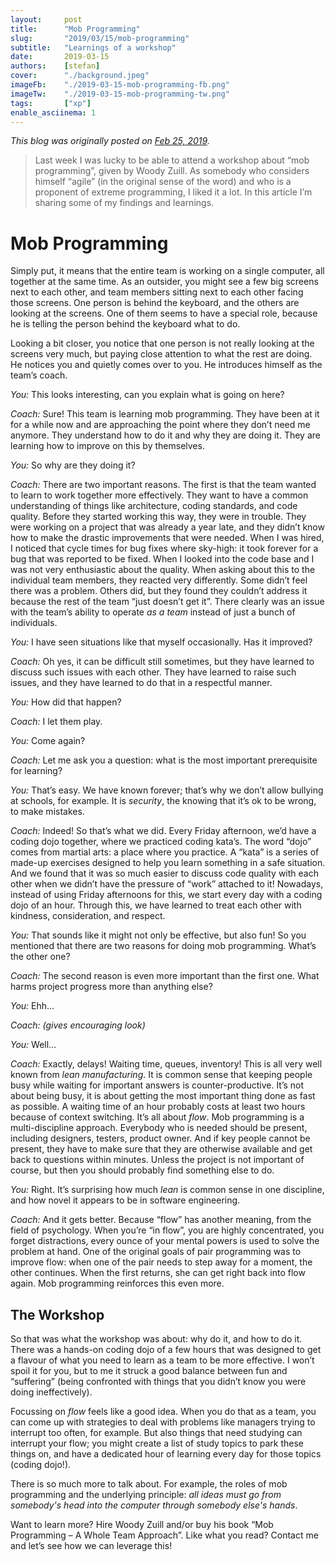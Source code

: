 ```yaml
---
layout:     post
title:      "Mob Programming"
slug:       "2019/03/15/mob-programming"
subtitle:   "Learnings of a workshop"
date:       2019-03-15
authors:    [stefan]
cover:      "./background.jpeg"
imageFb:    "./2019-03-15-mob-programming-fb.png"
imageTw:    "./2019-03-15-mob-programming-tw.png"
tags:       ["xp"]
enable_asciinema: 1
---
```

*This blog was originally posted on [Feb 25, 2019][1].*

> Last week I was lucky to be able to attend a workshop about “mob programming”, given by Woody Zuill. As somebody who considers himself “agile” (in the original sense of the word) and who is a proponent of extreme programming, I liked it a lot. In this article I’m sharing some of my findings and learnings.

# Mob Programming

Simply put, it means that the entire team is working on a single computer, all together at the same time. As an outsider, you might see a few big screens next to each other, and team members sitting next to each other facing those screens. One person is behind the keyboard, and the others are looking at the screens. One of them seems to have a special role, because he is telling the person behind the keyboard what to do.

Looking a bit closer, you notice that one person is not really looking at the screens very much, but paying close attention to what the rest are doing. He notices you and quietly comes over to you. He introduces himself as the team’s coach.

*You:* This looks interesting, can you explain what is going on here?

*Coach:* Sure! This team is learning mob programming. They have been at it for a while now and are approaching the point where they don’t need me anymore. They understand how to do it and why they are doing it. They are learning how to improve on this by themselves.

*You:* So why are they doing it?

*Coach:* There are two important reasons. The first is that the team wanted to learn to work together more effectively. They want to have a common understanding of things like architecture, coding standards, and code quality. Before they started working this way, they were in trouble. They were working on a project that was already a year late, and they didn’t know how to make the drastic improvements that were needed. When I was hired, I noticed that cycle times for bug fixes where sky-high: it took forever for a bug that was reported to be fixed. When I looked into the code base and I was not very enthusiastic about the quality. When asking about this to the individual team members, they reacted very differently. Some didn’t feel there was a problem. Others did, but they found they couldn’t address it because the rest of the team “just doesn’t get it”. There clearly was an issue with the team’s ability to operate *as a team* instead of just a bunch of individuals.

*You:* I have seen situations like that myself occasionally. Has it improved?

*Coach:* Oh yes, it can be difficult still sometimes, but they have learned to discuss such issues with each other. They have learned to raise such issues, and they have learned to do that in a respectful manner.

*You:* How did that happen?

*Coach:* I let them play.

*You:* Come again?

*Coach:* Let me ask you a question: what is the most important prerequisite for learning?

*You:* That’s easy. We have known forever; that’s why we don’t allow bullying at schools, for example. It is *security*, the knowing that it’s ok to be wrong, to make mistakes.

*Coach:* Indeed! So that’s what we did. Every Friday afternoon, we’d have a coding dojo together, where we practiced coding kata’s. The word “dojo” comes from martial arts: a place where you practice. A “kata” is a series of made-up exercises designed to help you learn something in a safe situation. And we found that it was so much easier to discuss code quality with each other when we didn’t have the pressure of “work” attached to it! Nowadays, instead of using Friday afternoons for this, we start every day with a coding dojo of an hour. Through this, we have learned to treat each other with kindness, consideration, and respect.

*You:* That sounds like it might not only be effective, but also fun! So you mentioned that there are two reasons for doing mob programming. What’s the other one?

*Coach:* The second reason is even more important than the first one. What harms project progress more than anything else?

*You:* Ehh…

*Coach:* *(gives encouraging look)*

*You:* Well…

*Coach:* Exactly, delays! Waiting time, queues, inventory! This is all very well known from *lean manufacturing*. It is common sense that keeping people busy while waiting for important answers is counter-productive. It’s not about being busy, it is about getting the most important thing done as fast as possible. A waiting time of an hour probably costs at least two hours because of context switching. It’s all about *flow*. Mob programming is a multi-discipline approach. Everybody who is needed should be present, including designers, testers, product owner. And if key people cannot be present, they have to make sure that they are otherwise available and get back to questions within minutes. Unless the project is not important of course, but then you should probably find something else to do.

*You:* Right. It’s surprising how much *lean* is common sense in one discipline, and how novel it appears to be in software engineering.

*Coach:* And it gets better. Because “flow” has another meaning, from the field of psychology. When you’re “in flow”, you are highly concentrated, you forget distractions, every ounce of your mental powers is used to solve the problem at hand. One of the original goals of pair programming was to improve flow: when one of the pair needs to step away for a moment, the other continues. When the first returns, she can get right back into flow again. Mob programming reinforces this even more.

## The Workshop

So that was what the workshop was about: why do it, and how to do it. There was a hands-on coding dojo of a few hours that was designed to get a flavour of what you need to learn as a team to be more effective. I won’t spoil it for you, but to me it struck a good balance between fun and “suffering” (being confronted with things that you didn’t know you were doing ineffectively).

Focussing on *flow* feels like a good idea. When you do that as a team, you can come up with strategies to deal with problems like managers trying to interrupt too often, for example. But also things that need studying can interrupt your flow; you might create a list of study topics to park these things on, and have a dedicated hour of learning every day for those topics (coding dojo!).

There is so much more to talk about. For example, the roles of mob programming and the underlying principle: *all ideas must go from somebody's head into the computer through somebody else's hands*.

Want to learn more? Hire Woody Zuill and/or buy his book “Mob Programming – A Whole Team Approach”. Like what you read? Contact me and let’s see how we can leverage this!

[1]: https://gist.github.com/svdo/0519c26fec9899b9b2c081c1c3d37ff6#file-blog-post-mob-programming-md
